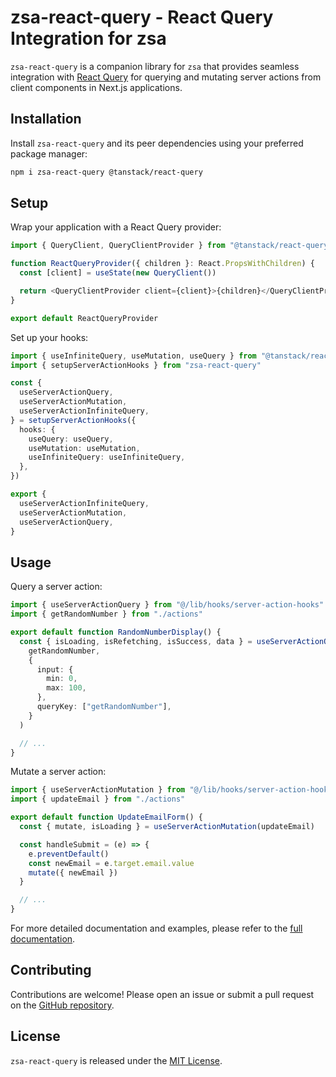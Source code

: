 # zsa-react-query - React Query Integration for zsa

`zsa-react-query` is a companion library for `zsa` that provides seamless integration with [React Query](https://tanstack.com/query/latest/docs/framework/react/overview) for querying and mutating server actions from client components in Next.js applications.

## Installation

Install `zsa-react-query` and its peer dependencies using your preferred package manager:

```bash
npm i zsa-react-query @tanstack/react-query
```

## Setup

Wrap your application with a React Query provider:

```typescript
import { QueryClient, QueryClientProvider } from "@tanstack/react-query"

function ReactQueryProvider({ children }: React.PropsWithChildren) {
  const [client] = useState(new QueryClient())

  return <QueryClientProvider client={client}>{children}</QueryClientProvider>
}

export default ReactQueryProvider
```

Set up your hooks:

```typescript
import { useInfiniteQuery, useMutation, useQuery } from "@tanstack/react-query"
import { setupServerActionHooks } from "zsa-react-query"

const {
  useServerActionQuery,
  useServerActionMutation,
  useServerActionInfiniteQuery,
} = setupServerActionHooks({
  hooks: {
    useQuery: useQuery,
    useMutation: useMutation,
    useInfiniteQuery: useInfiniteQuery,
  },
})

export {
  useServerActionInfiniteQuery,
  useServerActionMutation,
  useServerActionQuery,
}
```

## Usage

Query a server action:

```typescript
import { useServerActionQuery } from "@/lib/hooks/server-action-hooks"
import { getRandomNumber } from "./actions"

export default function RandomNumberDisplay() {
  const { isLoading, isRefetching, isSuccess, data } = useServerActionQuery(
    getRandomNumber,
    {
      input: {
        min: 0,
        max: 100,
      },
      queryKey: ["getRandomNumber"],
    }
  )

  // ...
}
```

Mutate a server action:

```typescript
import { useServerActionMutation } from "@/lib/hooks/server-action-hooks"
import { updateEmail } from "./actions"

export default function UpdateEmailForm() {
  const { mutate, isLoading } = useServerActionMutation(updateEmail)

  const handleSubmit = (e) => {
    e.preventDefault()
    const newEmail = e.target.email.value
    mutate({ newEmail })
  }

  // ...
}
```

For more detailed documentation and examples, please refer to the [full documentation](https://zsa.vercel.app).

## Contributing

Contributions are welcome! Please open an issue or submit a pull request on the [GitHub repository](https://github.com/IdoPesok/zsa).

## License

`zsa-react-query` is released under the [MIT License](https://github.com/IdoPesok/zsa/blob/main/LICENSE).
